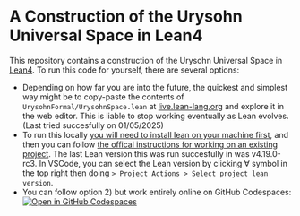 # A Construction of the Urysohn Universal Space in Lean4 

This repository contains a construction of the Urysohn Universal Space in [Lean4](https://lean-lang.org/). To run this code for yourself, there are several options: 
- Depending on how far you are into the future, the quickest and simplest way might be to copy-paste the contents of  ``UrysohnFormal/UrysohnSpace.lean`` at [live.lean-lang.org](https://live.lean-lang.org) and explore it in the web editor. This is liable to stop working eventually as Lean evolves. (Last tried succesfully on 01/05/2025)
- To run this locally [you will need to install lean on your machine first](https://leanprover-community.github.io/get_started.html), and then you can follow [the offical instructions for working on an existing project](https://leanprover-community.github.io/install/project.html#working-on-an-existing-project). The last Lean version this was run succesfully in was v4.19.0-rc3. In VSCode, you can select the Lean version by clicking ∀ symbol in the top right then doing ``> Project Actions > Select project lean version``.
- You can follow option 2) but work entirely online on GitHub Codespaces: \
   [![Open in GitHub Codespaces](https://github.com/codespaces/badge.svg)](https://codespaces.new/luigi-massacci/UrysohnFormal)
